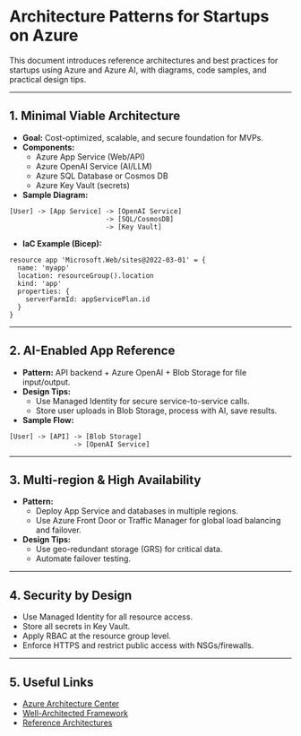 # Architecture Patterns for Startups on Azure

This document introduces reference architectures and best practices for startups using Azure and Azure AI, with diagrams, code samples, and practical design tips.

---

## 1. Minimal Viable Architecture

- **Goal:** Cost-optimized, scalable, and secure foundation for MVPs.
- **Components:**
  - Azure App Service (Web/API)
  - Azure OpenAI Service (AI/LLM)
  - Azure SQL Database or Cosmos DB
  - Azure Key Vault (secrets)
- **Sample Diagram:**

```text
[User] -> [App Service] -> [OpenAI Service]
                        -> [SQL/CosmosDB]
                        -> [Key Vault]
```

- **IaC Example (Bicep):**

```bicep
resource app 'Microsoft.Web/sites@2022-03-01' = {
  name: 'myapp'
  location: resourceGroup().location
  kind: 'app'
  properties: {
    serverFarmId: appServicePlan.id
  }
}
```

---

## 2. AI-Enabled App Reference

- **Pattern:** API backend + Azure OpenAI + Blob Storage for file input/output.
- **Design Tips:**
  - Use Managed Identity for secure service-to-service calls.
  - Store user uploads in Blob Storage, process with AI, save results.
- **Sample Flow:**

```text
[User] -> [API] -> [Blob Storage]
                -> [OpenAI Service]
```

---

## 3. Multi-region & High Availability

- **Pattern:**
  - Deploy App Service and databases in multiple regions.
  - Use Azure Front Door or Traffic Manager for global load balancing and failover.
- **Design Tips:**
  - Use geo-redundant storage (GRS) for critical data.
  - Automate failover testing.

---

## 4. Security by Design

- Use Managed Identity for all resource access.
- Store all secrets in Key Vault.
- Apply RBAC at the resource group level.
- Enforce HTTPS and restrict public access with NSGs/firewalls.

---

## 5. Useful Links

- [Azure Architecture Center](https://learn.microsoft.com/azure/architecture/)
- [Well-Architected Framework](https://learn.microsoft.com/azure/architecture/framework/)
- [Reference Architectures](https://learn.microsoft.com/azure/architecture/reference-architectures/)
